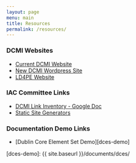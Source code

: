 ```yaml
---
layout: page
menu: main
title: Resources
permalink: /resources/
---
```


### DCMI Websites

- [Current DCMI Website][dublincore-org]
- [New DCMI Wordpress Site][dublincore-wp]
- [LD4PE Website][ld4pe]

### IAC Committee Links

- [DCMI Link Inventory - Google Doc][link-inventory]
- [Static Site Generators][static-generators]

### Documentation Demo Links

- [Dublin Core Element Set Demo][dces-demo]

<!--- DCMI Websites -->
[dublincore-org]: http://dublincore.org/
[dublincore-wp]: http://dublincore.net/
[ld4pe]: http://explore.dublincore.net/

<!--- IAC Committee Links -->
[link-inventory]: https://docs.google.com/spreadsheets/d/1cNs_ZHGbwQ2JidFTnNyN8GgH92wwTm10e3g5DGS_HQw/edit#gid=0
[static-generators]: https://staticsitegenerators.net/

<!--- Documentation Demo Links -->
[dces-demo]: {{ site.baseurl }}/documents/dces/
